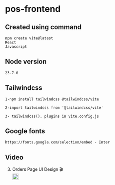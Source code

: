 # pos-frontend

## Created using command
```
npm create vite@latest
React
Javascript
```

## Node version
```
23.7.0
```

## Tailwindcss
```
1-npm install tailwindcss @tailwindcss/vite

2-import tailwindcss from '@tailwindcss/vite'

3- tailwindcss(), plugins in vite.config.js
```

## Google fonts
```
https://fonts.google.com/selection/embed - Inter
```

## Video
3. Orders Page UI Design :clapper:\
<a href="https://www.youtube.com/watch?v=pXCR8UjIKng&t=330s"><img src="https://img.shields.io/badge/YouTube-FF0000?style=for-the-badge&logo=youtube&logoColor=white" height="20px"/></a>